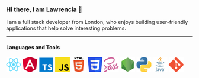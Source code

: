 ### Hi there, I am Lawrencia 👋

I am a full stack developer from London, who enjoys building user-friendly applications that help solve interesting problems.

<hr />

#### Languages and Tools

<span>
<img src="./react.jpg" alt="react" height="40px" />
<img src="./angular.jpg" alt="angular" height="40px" />
<img src="./typescript.jpg" alt="typescript" height="40px" />
<img src="./javascript.jpg" alt="javascript" height="40px" />
<img src="./html.jpg" alt="html" height="40px" />
<img src="./css.jpg" alt="css" height="40px" />
<img src="./sass.jpg" alt="scss" height="40px" />
<img src="./node.jpg" alt="node" height="40px" />
<img src="./python.jpg" alt="python" height="40px" />
<img src="./java.jpg" alt="java" height="40px" />
<img src="./git.jpg" alt="git" height="40px" />
</span>
